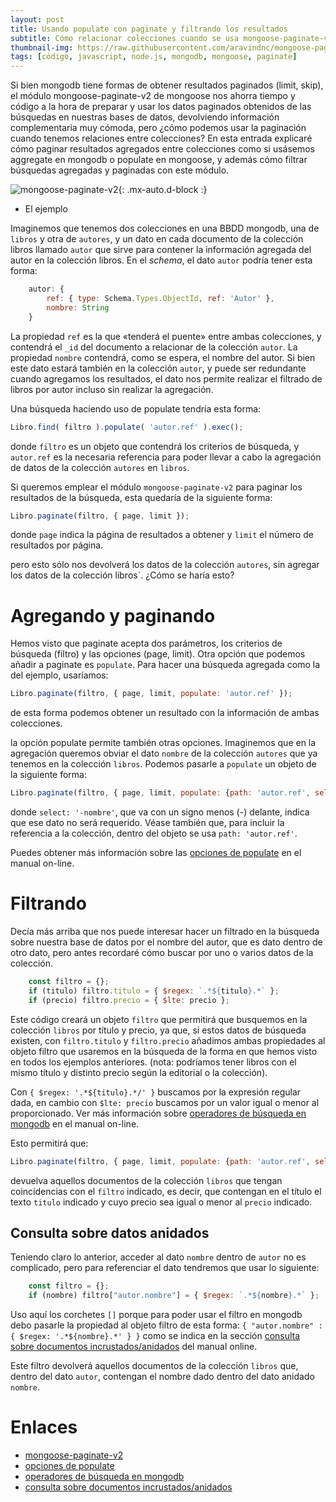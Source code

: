 ```yaml
---
layout: post
title: Usando populate con paginate y filtrando los resultados
subtitle: Cómo relacionar colecciones cuando se usa mongoose-paginate-v2.
thumbnail-img: https://raw.githubusercontent.com/aravindnc/mongoose-paginate-v2/43a093ff9a90cef7c80efc60e1a42539d83d8d75/static/banner.jpg
tags: [código, javascript, node.js, mongodb, mongoose, paginate]
---
```


Si bien mongodb tiene formas de obtener resultados paginados (limit, skip), el módulo mongoose-paginate-v2 de mongoose nos ahorra tiempo y código a la hora de preparar y usar los datos paginados obtenidos de las búsquedas en nuestras bases de datos, devolviendo información complementaria muy cómoda, pero ¿cómo podemos usar la paginación cuando tenemos relaciones entre colecciones? En esta entrada explicaré cómo paginar resultados agregados entre colecciones como si usásemos aggregate en mongodb o populate en mongoose, y además cómo filtrar búsquedas agregadas y paginadas con este módulo. 

![mongoose-paginate-v2](https://raw.githubusercontent.com/aravindnc/mongoose-paginate-v2/43a093ff9a90cef7c80efc60e1a42539d83d8d75/static/banner.jpg){: .mx-auto.d-block :}

* El ejemplo

Imaginemos que tenemos dos colecciones en una BBDD mongodb, una de `libros` y otra de `autores`, y un dato en cada documento de la colección libros llamado `autor` que sirve para contener la información agregada del autor en la colección libros. En el _schema_, el dato `autor` podría tener esta forma:

```javascript
    autor: { 
        ref: { type: Schema.Types.ObjectId, ref: 'Autor' },
        nombre: String
    }
```
La propiedad `ref` es la que «tenderá el puente» entre ambas colecciones, y contendrá el `_id` del documento a relacionar de la colección `autor`. La propiedad `nombre` contendrá, como se espera, el nombre del autor. Si bien este dato estará también en la colección `autor`, y puede ser redundante cuando agregamos los resultados, el dato nos permite realizar el filtrado de libros por autor incluso sin realizar la agregación.

Una búsqueda haciendo uso de populate tendría esta forma:

```javascript
Libro.find( filtro ).populate( 'autor.ref' ).exec();
```
donde `filtro` es un objeto que contendrá los criterios de búsqueda, y `autor.ref` es la necesaria referencia para poder llevar a cabo la agregación de datos de la colección `autores` en `libros`.

Si queremos emplear el módulo `mongoose-paginate-v2` para paginar los resultados de la búsqueda, esta quedaría de la siguiente forma:

```javascript
Libro.paginate(filtro, { page, limit });
```

donde `page` indica la página de resultados a obtener y `limit` el número de resultados por página.

pero esto sólo nos devolverá los datos de la colección `autores`, sin agregar los datos de la colección libros`. ¿Cómo se haría esto?

# Agregando y paginando

Hemos visto que paginate acepta dos parámetros, los criterios de búsqueda (filtro) y las opciones (page, limit). Otra opción que podemos añadir a paginate es `populate`. Para hacer una búsqueda agregada como la del ejemplo, usaríamos:

```javascript
Libro.paginate(filtro, { page, limit, populate: 'autor.ref' });
```
de esta forma podemos obtener un resultado con la información de ambas colecciones.

la opción populate permite también otras opciones. Imaginemos que en la agregación queremos obviar el dato `nombre` de la colección `autores` que ya tenemos en la colección `libros`. Podemos pasarle a `populate` un objeto de la siguiente forma:  

```javascript
Libro.paginate(filtro, { page, limit, populate: {path: 'autor.ref', select: '-nombre'}' });
```
donde `select: '-nombre'`, que va con un signo menos (-) delante, indica que ese dato no será requerido. Véase también que, para incluir la referencia a la colección, dentro del objeto se usa `path: 'autor.ref'`. 

Puedes obtener más información sobre las [opciones de populate](https://mongoosejs.com/docs/api.html#query_Query-populate) en el manual on-line.

# Filtrando

Decía más arriba que nos puede interesar hacer un filtrado en la búsqueda sobre nuestra base de datos por el nombre del autor, que es dato dentro de otro dato, pero antes recordaré cómo buscar por uno o varios datos de la colección.

```javascript
    const filtro = {};
    if (titulo) filtro.titulo = { $regex: `.*${titulo}.*` };
    if (precio) filtro.precio = { $lte: precio };
```

Este código creará un objeto `filtro` que permitirá que busquemos en la colección `libros` por título y precio, ya que, si estos datos de búsqueda existen, con `filtro.titulo` y `filtro.precio` añadimos ambas propiedades al objeto filtro que usaremos en la búsqueda de la forma en que hemos visto en todos los ejemplos anteriores. (nota: podríamos tener libros con el mismo título y distinto precio según la editorial o la colección).

Con `{ $regex: '.*${titulo}.*/' }` buscamos por la expresión regular dada, en cambio con `$lte: precio` buscamos por un valor igual o menor al proporcionado. Ver más información sobre [operadores de búsqueda en mongodb](https://www.mongodb.com/docs/manual/reference/operator/) en el manual on-line.

Esto permitirá que:

```javascript
Libro.paginate(filtro, { page, limit, populate: {path: 'autor.ref', select: '-nombre'}' });
```

devuelva aquellos documentos de la colección `libros` que tengan coincidencias con el `filtro` indicado, es decir, que contengan en el título el texto `titulo` indicado y cuyo precio sea igual o menor al `precio` indicado.

## Consulta sobre datos anidados

Teniendo claro lo anterior, acceder al dato `nombre` dentro de `autor` no es complicado, pero para referenciar el dato tendremos que usar lo siguiente:

```javascript
    const filtro = {};
    if (nombre) filtro["autor.nombre"] = { $regex: `.*${nombre}.*` };
```
Uso aquí los corchetes `[]` porque para poder usar el filtro en mongodb debo pasarle la propiedad al objeto filtro de esta forma: `{ "autor.nombre" : { $regex: '.*${nombre}.*' } }` como se indica en la sección [consulta sobre documentos incrustados/anidados](https://www.mongodb.com/docs/manual/tutorial/query-embedded-documents/) del manual online.

Este filtro devolverá aquellos documentos de la colección `libros` que, dentro del dato `autor`, contengan el nombre dado dentro del dato anidado `nombre`.

# Enlaces

* [mongoose-paginate-v2](https://www.npmjs.com/package/mongoose-paginate-v2)
* [opciones de populate](https://mongoosejs.com/docs/api.html#query_Query-populate)
* [operadores de búsqueda en mongodb](https://www.mongodb.com/docs/manual/reference/operator/)
* [consulta sobre documentos incrustados/anidados](https://www.mongodb.com/docs/manual/tutorial/query-embedded-documents/)


